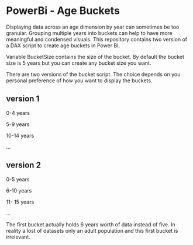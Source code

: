 # PowerBi - Age Buckets

Displaying data across an age dimension by year can sometimes be too granular. Grouping multiple years into buckets can help to have more meaningful and condensed visuals. This repository contains two version of a DAX script to create age buckets in Power BI.

Variable BucketSize contains the size of the bucket.
By default the bucket size is 5 years but you can create any bucket size you want.

There are two versions of the bucket script.
The choice depends on you personal preference of how you want to display the buckets.

## version 1

0-4 years

5-9 years

10-14 years

...

## version 2

0-5 years

6-10 years

11- 15 years

...


The first bucket actually holds 6 years worth of data instead of five.
In reality a lost of datasets only an adult population and this first bucket is irrelevant.
